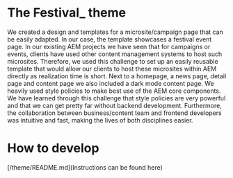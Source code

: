 # The Festival_ theme

We created a design and templates for a microsite/campaign page that can be easily adapted. In our case, the template showcases a festival event page. In our existing AEM projects we have seen that for campaigns or events, clients have used other content management systems to host such microsites. Therefore, we used this challenge to set up an easily reusable template that would allow our clients to host these microsites within AEM directly as realization time is short.
Next to a homepage, a news page, detail page and content page we also included a dark mode content page. We heavily used style policies to make best use of the AEM core components.
We have learned through this challenge that style policies are very powerful and that we can get pretty far without backend development. Furthermore, the collaboration between business/content team and frontend developers was intuitive and fast, making the lives of both disciplines easier.

# How to develop

[/theme/README.md](Instructions can be found here)
